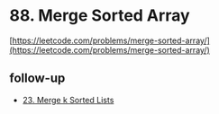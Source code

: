 # 88. Merge Sorted Array
[https://leetcode.com/problems/merge-sorted-array/](https://leetcode.com/problems/merge-sorted-array/)

## follow-up
- [23. Merge k Sorted Lists](https://leetcode.com/problems/merge-k-sorted-lists/)

